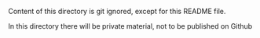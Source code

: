 
Content of this directory is git ignored, except for this README file.

In this directory there will be private material, not to be published on Github

